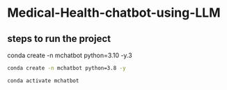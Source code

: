 # Medical-Health-chatbot-using-LLM

## steps to run the project

conda create -n mchatbot python=3.10 -y.3


```bash
conda create -n mchatbot python=3.8 -y
```

```bash
conda activate mchatbot
```
